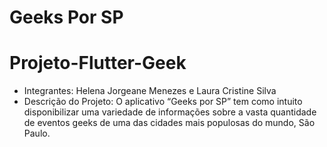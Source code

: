 # Geeks Por SP
# Projeto-Flutter-Geek
- Integrantes: Helena Jorgeane Menezes e Laura Cristine Silva
- Descrição do Projeto: O aplicativo “Geeks por SP” tem como intuito disponibilizar uma variedade de informações sobre a vasta quantidade de eventos geeks de uma das cidades mais populosas do mundo, São Paulo.

